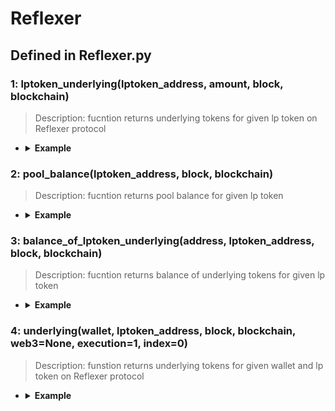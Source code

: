 # Reflexer

## Defined in Reflexer.py

### 1: lptoken_underlying(lptoken_address, amount, block, blockchain)

> Description: fucntion returns underlying tokens for given lp token on Reflexer protocol

- <details><summary><b>Example</b></summary>

  ```
  from defyes import *

  from defyes.functions import *

  from defyes import Reflexer

  f1 = Reflexer.lptoken_underlying('0xd6F3768E62Ef92a9798E5A8cEdD2b78907cEceF9', 10000, 'latest', ETHEREUM)

  print(f1)


  ```

  ```
  output:
  [['0x6243d8cea23066d098a15582d81a598b4e8391f4', 51479.35989733311], ['0xc02aaa39b223fe8d0a0e5c4f27ead9083c756cc2', 524.5602730745637]]
  [['0x6243d8cea23066d098a15582d81a598b4e8391f4', 51479.35989733311], ['0xc02aaa39b223fe8d0a0e5c4f27ead9083c756cc2', 524.5602730745637]]
  [['0x6243d8cea23066d098a15582d81a598b4e8391f4', 115095.22732025111], ['0xc02aaa39b223fe8d0a0e5c4f27ead9083c756cc2', 1172.7881619564894]]
  ```
  </details>


### 2: pool_balance(lptoken_address, block, blockchain)

> Description: fucntion returns pool balance for given lp token

- <details><summary><b>Example</b></summary>

  ```
  from defyes import *

  from defyes.functions import *

  from defyes import Reflexer

  f2 = Reflexer.pool_balance('0xd6F3768E62Ef92a9798E5A8cEdD2b78907cEceF9', 'latest', ETHEREUM)

  print(f2)

  ```

  ```
  output:
  [['0x6243d8cea23066d098a15582d81a598b4e8391f4', 51479.35989733311], ['0xc02aaa39b223fe8d0a0e5c4f27ead9083c756cc2', 524.5602730745637]]
  [['0x6243d8cea23066d098a15582d81a598b4e8391f4', 51479.35989733311], ['0xc02aaa39b223fe8d0a0e5c4f27ead9083c756cc2', 524.5602730745637]]
  [['0x6243d8cea23066d098a15582d81a598b4e8391f4', 129190.50613850323], ['0xc02aaa39b223fe8d0a0e5c4f27ead9083c756cc2', 1316.4151091584395]]
  
  ```
  </details>

### 3: balance_of_lptoken_underlying(address, lptoken_address, block, blockchain)

> Description: fucntion returns balance of underlying tokens for given lp token

- <details><summary><b>Example</b></summary>

  ```
  from defyes import *

  from defyes.functions import *

  from defyes import Reflexer

  f3 = Reflexer.balance_of_lptoken_underlying('0x849D52316331967b6fF1198e5E32A0eB168D039d', '0xd6F3768E62Ef92a9798E5A8cEdD2b78907cEceF9', 'latest', ETHEREUM)

  print(f3)
  ```

  ```
  output:
  [['0x6243d8cea23066d098a15582d81a598b4e8391f4', 0.0], ['0xc02aaa39b223fe8d0a0e5c4f27ead9083c756cc2', 0.0]]
  
  ```
  </details>


### 4: underlying(wallet, lptoken_address, block, blockchain, web3=None, execution=1, index=0)

> Description: funstion returns underlying tokens for given wallet and lp token on Reflexer protocol

- <details><summary><b>Example</b></summary>

  ```
  from defyes import *

  from defyes.functions import *

  from defyes import Reflexer

  
  f4 = Reflexer.underlying('0x849D52316331967b6fF1198e5E32A0eB168D039d', '0xd6F3768E62Ef92a9798E5A8cEdD2b78907cEceF9', 'latest', ETHEREUM)

  print(f4)
  ```

  ```
  output:
  [['0x6243d8cea23066d098a15582d81a598b4e8391f4', 51479.35989733311], ['0xc02aaa39b223fe8d0a0e5c4f27ead9083c756cc2', 524.5602730745637]]
  
  ```
  </details>

